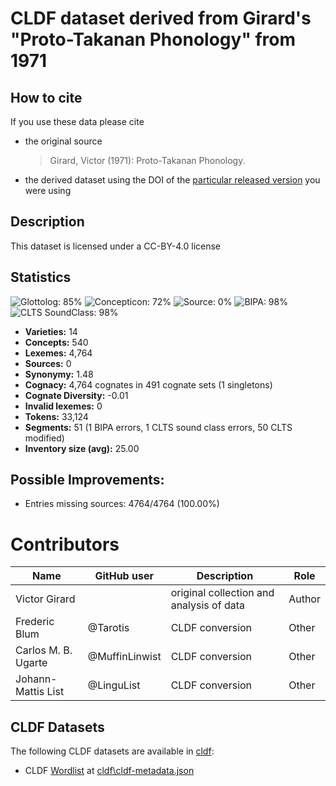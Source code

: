 # CLDF dataset derived from Girard's "Proto-Takanan Phonology" from 1971

## How to cite

If you use these data please cite
- the original source
  > Girard, Victor (1971): Proto-Takanan Phonology.
- the derived dataset using the DOI of the [particular released version](../../releases/) you were using

## Description


This dataset is licensed under a CC-BY-4.0 license

## Statistics


![Glottolog: 85%](https://img.shields.io/badge/Glottolog-85%25-yellowgreen.svg "Glottolog: 85%")
![Concepticon: 72%](https://img.shields.io/badge/Concepticon-72%25-yellow.svg "Concepticon: 72%")
![Source: 0%](https://img.shields.io/badge/Source-0%25-red.svg "Source: 0%")
![BIPA: 98%](https://img.shields.io/badge/BIPA-98%25-green.svg "BIPA: 98%")
![CLTS SoundClass: 98%](https://img.shields.io/badge/CLTS%20SoundClass-98%25-green.svg "CLTS SoundClass: 98%")

- **Varieties:** 14
- **Concepts:** 540
- **Lexemes:** 4,764
- **Sources:** 0
- **Synonymy:** 1.48
- **Cognacy:** 4,764 cognates in 491 cognate sets (1 singletons)
- **Cognate Diversity:** -0.01
- **Invalid lexemes:** 0
- **Tokens:** 33,124
- **Segments:** 51 (1 BIPA errors, 1 CLTS sound class errors, 50 CLTS modified)
- **Inventory size (avg):** 25.00

## Possible Improvements:



- Entries missing sources: 4764/4764 (100.00%)

# Contributors

Name | GitHub user | Description | Role |
--- | --- | --- | --- |
Victor Girard | | original collection and analysis of data | Author
Frederic Blum | @Tarotis | CLDF conversion | Other
Carlos M. B. Ugarte | @MuffinLinwist | CLDF conversion | Other
Johann-Mattis List | @LinguList| CLDF conversion | Other




## CLDF Datasets

The following CLDF datasets are available in [cldf](cldf):

- CLDF [Wordlist](https://github.com/cldf/cldf/tree/master/modules/Wordlist) at [cldf\cldf-metadata.json](cldf\cldf-metadata.json)
